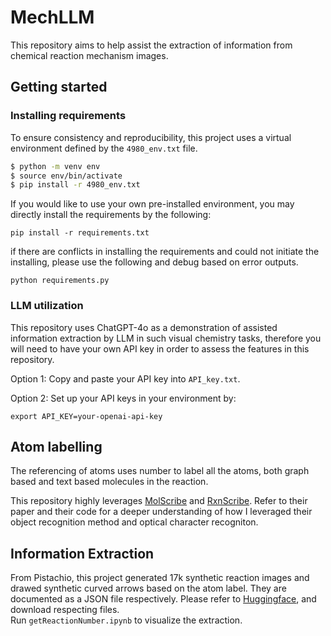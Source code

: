 # MechLLM
This repository aims to help assist the extraction of information from chemical reaction mechanism images.
## Getting started
### Installing requirements
To ensure consistency and reproducibility, this project uses a virtual environment defined by the `4980_env.txt` file.
```bash
$ python -m venv env
$ source env/bin/activate
$ pip install -r 4980_env.txt
```
If you would like to use your own pre-installed environment, you may directly install the requirements by the following:
```
pip install -r requirements.txt
```
if there are conflicts in installing the requirements and could not initiate the installing,
please use the following and debug based on error outputs.
```
python requirements.py
```
### LLM utilization
This repository uses ChatGPT-4o as a demonstration of assisted information extraction by LLM in such visual chemistry tasks, therefore you will need to have your own API key in order to assess the features in this repository.

Option 1: Copy and paste your API key into `API_key.txt`.

Option 2: Set up your API keys in your environment by:
```
export API_KEY=your-openai-api-key
```
## Atom labelling
The referencing of atoms uses number to label all the atoms, both graph based and text based molecules in the reaction.</br>

This repository highly leverages [MolScribe](https://github.com/thomas0809/MolScribe) and [RxnScribe](https://github.com/thomas0809/RxnScribe/tree/main). Refer to their paper and their code for a deeper understanding of how I leveraged their object recognition method and optical character recogniton. </br>
## Information Extraction
From Pistachio, this project generated 17k synthetic reaction images and drawed synthetic curved arrows based on the atom label. They are documented as a JSON file respectively. Please refer to [Huggingface](https://huggingface.co/datasets/Ting25/MechLLM), and download respecting files. </br>
Run `getReactionNumber.ipynb` to visualize the extraction.


   
